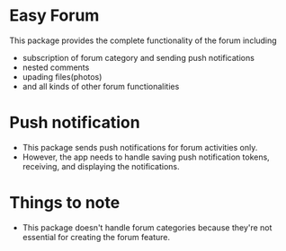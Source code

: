 # Easy Forum

This package provides the complete functionality of the forum including

- subscription of forum category and sending push notifications
- nested comments
- upading files(photos)
- and all kinds of other forum functionalities



# Push notification

- This package sends push notifications for forum activities only.
- However, the app needs to handle saving push notification tokens, receiving, and displaying the notifications.


# Things to note

- This package doesn't handle forum categories because they're not essential for creating the forum feature.
